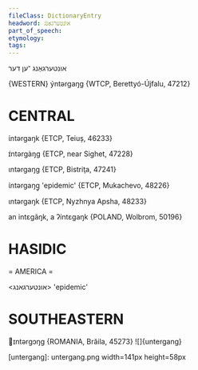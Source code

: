 ```yaml
---
fileClass: DictionaryEntry
headword: אונטערגאַנג
part_of_speech: 
etymology: 
tags: 
---
```

אונטערגאַנג
־ען
דער

{WESTERN}
ýntərgaŋg {WTCP, Berettyó-Újfalu, 47212}

CENTRAL
========

ɩ́ntərgaŋk {ETCP, Teiuș, 46233}

ɪ́ntərgàŋg {ETCP, near Sighet, 47228}

ɩntərgaŋg {ETCP, Bistriţa, 47241}

ɩ́ntərgaŋg̥ 'epidemic' {ETCP, Mukachevo, 48226}

ɩntərgaŋk {ETCP, Nyzhnya Apsha, 48233}

an intɛgãŋk, a ʔíntɛgaŋk {POLAND, Wolbrom, 50196}

HASIDIC
=======
= AMERICA = 

<אונטערגאנג> 'epidemic'

SOUTHEASTERN
==============

ɪntərgɔŋg {ROMANIA, Brăila, 45273}
![]{untergang}

[untergang]: untergang.png width=141px height=58px